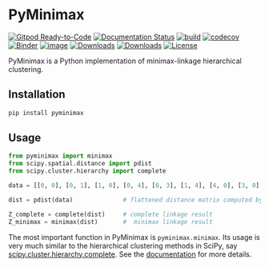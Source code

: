 # PyMinimax

[![Gitpod Ready-to-Code](https://img.shields.io/badge/Gitpod-Ready--to--Code-blue?logo=gitpod)](https://gitpod.io/#https://github.com/beginnerSC/pyminimax)
[![Documentation Status](https://readthedocs.org/projects/pyminimax/badge/?version=latest)](https://pyminimax.readthedocs.io/en/latest/?badge=latest)
[![build](https://github.com/beginnerSC/pyminimax/actions/workflows/test_pyminimax.yml/badge.svg)](https://github.com/beginnerSC/pyminimax/actions/workflows/test_pyminimax.yml) 
[![codecov](https://codecov.io/gh/beginnerSC/pyminimax/branch/master/graph/badge.svg?token=BEE3HCNNJD)](https://codecov.io/gh/beginnerSC/pyminimax)
[![Binder](https://mybinder.org/badge_logo.svg)](https://mybinder.org/v2/gh/beginnerSC/pyminimax/tree/dev)
[![image](http://img.shields.io/pypi/v/pyminimax.svg)](https://pypi.python.org/pypi/pyminimax/)
[![Downloads](https://pepy.tech/badge/pyminimax)](https://pepy.tech/project/pyminimax?versions=0.1.0&versions=0.1.1&versions=0.1.2)
[![Downloads](https://pepy.tech/badge/pyminimax/month)](https://pepy.tech/project/pyminimax?versions=0.1.0&versions=0.1.1&versions=0.1.2)
[![License](https://img.shields.io/badge/License-BSD%203--Clause-orange.svg)](https://github.com/beginnerSC/pyminimax/blob/master/LICENSE)


PyMinimax is a Python implementation of minimax-linkage hierarchical clustering. 

## Installation

```sh
pip install pyminimax
```    

## Usage

```python
from pyminimax import minimax
from scipy.spatial.distance import pdist
from scipy.cluster.hierarchy import complete

data = [[0, 0], [0, 1], [1, 0], [0, 4], [0, 3], [1, 4], [4, 0], [3, 0], [4, 1], [4, 4], [3, 4], [4, 3]]

dist = pdist(data)              # flattened distance matrix computed by scipy

Z_complete = complete(dist)     # complete linkage result
Z_minimax = minimax(dist)       #  minimax linkage result
```

The most important function in PyMinimax is `pyminimax.minimax`. Its usage is very much similar to the hierarchical clustering methods in SciPy, say [scipy.cluster.hierarchy.complete](https://docs.scipy.org/doc/scipy/reference/generated/scipy.cluster.hierarchy.complete.html). See the [documentation](https://pyminimax.readthedocs.io/en/latest/) for more details. 
